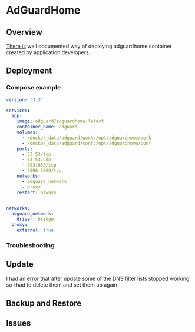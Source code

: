 # AdGuardHome
## Overview
[There is](https://hub.docker.com/r/adguard/adguardhome) well documented way of deploying adguardhome container created by application developers.

## Deployment
### Compose example
``` yaml title="docker-compose.yml"
version: '3.3'

services:
  app:
    image: adguard/adguardhome:latest
    container_name: adguard
    volumes:
      - /docker_data/adguard/work:/opt/adguardhome/work
      - /docker_data/adguard/conf:/opt/adguardhome/conf
    ports:
      - 53:53/tcp
      - 53:53/udp
      - 853:853/tcp
      - 3000:3000/tcp
    networks:
      - adguard_network
      - proxy
    restart: always


networks:
  adguard_network:
    driver: bridge
  proxy:
    external: true
```

### Troubleshooting

## Update
I had an error that after update some of the DNS filter lists stopped working so i had to delete them and set them up again

## Backup and Restore

## Issues
